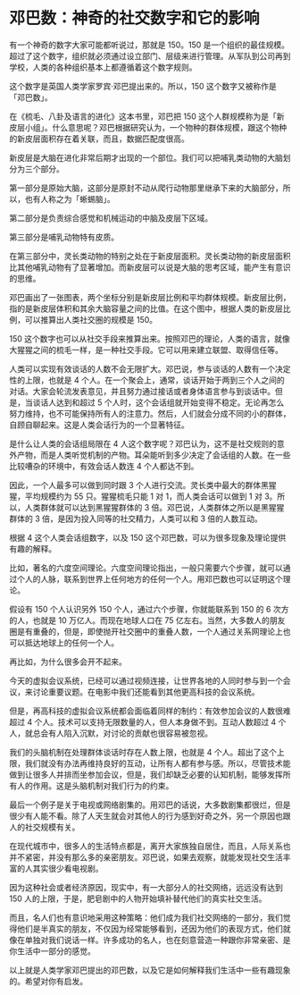 # 邓巴数：神奇的社交数字和它的影响

有一个神奇的数字大家可能都听说过，那就是 150。150 是一个组织的最佳规模。超过了这个数字，组织就必须通过设立部门、层级来进行管理。从军队到公司再到学校，人类的各种组织基本上都遵循着这个数字规则。

这个数字是英国人类学家罗宾·邓巴提出来的。所以，150 这个数字又被称作是「邓巴数」。

在《梳毛、八卦及语言的进化》这本书里，邓巴把 150 这个人群规模称为是「新皮层小组」。什么意思呢？邓巴根据研究认为，一个物种的群体规模，跟这个物种的新皮层面积存在着关联，而且，数据匹配度很高。

新皮层是大脑在进化非常后期才出现的一个部位。我们可以把哺乳类动物的大脑划分为三个部分。

第一部分是原始大脑，这部分是原封不动从爬行动物那里继承下来的大脑部分，所以，也有人称之为「蜥蜴脑」。

第二部分是负责综合感觉和机械运动的中脑及皮层下区域。

第三部分是哺乳动物特有皮质。

在第三部分中，灵长类动物的特别之处在于新皮层面积。灵长类动物的新皮层面积比其他哺乳动物有了显著增加。而新皮层可以说是大脑的思考区域，能产生有意识的思维。

邓巴画出了一张图表，两个坐标分别是新皮层比例和平均群体规模。新皮层比例，指的是新皮层体积和其余大脑容量之间的比值。在这个图中，根据人类的新皮层比例，可以推算出人类社交圈的规模是 150。

150 这个数字也可以从社交手段来推算出来。按照邓巴的理论，人类的语言，就像大猩猩之间的梳毛一样，是一种社交手段。它可以用来建立联盟、取得信任等。

人类可以实现有效谈话的人数不会无限扩大。邓巴说，参与谈话的人数有一个决定性的上限，也就是 4 个人。在一个聚会上，通常，谈话开始于两到三个人之间的对话。大家会轮流发表意见，并且努力通过接话或者身体语言参与到谈话中。但是，当谈话人达到和超过 5 个人时，这个会话组就开始变得不稳定。无论再怎么努力维持，也不可能保持所有人的注意力。然后，人们就会分成不同的小的群体，自顾自聊起来。这是人类会话行为的一个显著特征。

是什么让人类的会话组局限在 4 人这个数字呢？邓巴认为，这不是社交规则的意外产物，而是人类听觉机制的产物。耳朵能听到多少决定了会话组的人数。在一些比较嘈杂的环境中，有效会话人数连 4 个人都达不到。

因此，一个人最多可以做到同时跟 3 个人进行交流。灵长类中最大的群体黑猩猩，平均规模约为 55 只。猩猩梳毛只能 1 对 1，而人类会话可以做到 1 对 3。所以，人类群体就可以达到黑猩猩群体的 3 倍。邓巴说，人类群体之所以是黑猩猩群体的 3 倍，是因为投入同等的社交精力，人类可以和 3 倍的人数互动。

根据 4 这个人类会话组数字，以及 150 这个邓巴数，可以为很多现象及理论提供有趣的解释。

比如，著名的六度空间理论。六度空间理论指出，一般只需要六个步骤，就可以通过个人的人脉，联系到世界上任何地方的任何一个人。用邓巴数也可以证明这个理论。

假设有 150 个人认识另外 150 个人，通过六个步骤，你就能联系到 150 的 6 次方的人，也就是 10 万亿人。而现在地球人口在 75 亿左右。当然，大多数人的朋友圈是有重叠的，但是，即使抛开社交圈中的重叠人数，一个人通过关系网理论上也可以抵达地球上的任何一个人。

再比如，为什么很多会开不起来。

今天的虚拟会议系统，已经可以通过视频连接，让世界各地的人同时参与到一个会议，来讨论重要议题。在电影中我们还能看到其他更高科技的会议系统。

但是，再高科技的虚拟会议系统都会面临着同样的制约：有效参加会议的人数很难超过 4 个人。技术可以支持无限数量的人，但人本身做不到。互动人数超过 4 个人，就总会有人陷入沉默，对讨论的贡献也很容易被忽视。

我们的头脑机制在处理群体谈话时存在人数上限，也就是 4 个人。超出了这个上限，我们就没有办法再维持良好的互动，让所有人都有参与感。所以，尽管技术能做到让很多人并排而坐参加会议，但是，我们却缺乏必要的认知机制，能够发挥所有人的作用。这是头脑机制对我们行为的约束。

最后一个例子是关于电视或网络剧集的。用邓巴的话说，大多数剧集都很烂，但是很少有人能不看。除了人天生就会对其他人的行为感到好奇之外，另一个原因也跟人的社交规模有关。

在现代城市中，很多人的生活特点都是，离开大家族独自居住，而且，人际关系也并不紧密，并没有那么多的亲密朋友。邓巴说，如果去观察，就能发现社交生活丰富的人其实很少看电视剧。

因为这种社会或者经济原因，现实中，有一大部分人的社交网络，远远没有达到 150 人的上限，于是，肥皂剧中的人物开始填补替代他们的真实社交生活。

而且，名人们也有意识地采用这种策略：他们成为我们社交网络的一部分，我们觉得他们是半真实的朋友，不仅因为经常能够看到，还因为他们的表现方式，他们就像在单独对我们说话一样。许多成功的名人，也在刻意营造一种跟你非常亲密、是你生活中一部分的感觉。

以上就是人类学家邓巴提出的邓巴数，以及它是如何解释我们生活中一些有趣现象的。希望对你有启发。

